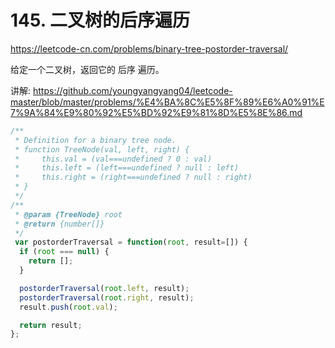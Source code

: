 # 145. 二叉树的后序遍历

https://leetcode-cn.com/problems/binary-tree-postorder-traversal/

给定一个二叉树，返回它的 后序 遍历。


讲解:
https://github.com/youngyangyang04/leetcode-master/blob/master/problems/%E4%BA%8C%E5%8F%89%E6%A0%91%E7%9A%84%E9%80%92%E5%BD%92%E9%81%8D%E5%8E%86.md


```js
/**
 * Definition for a binary tree node.
 * function TreeNode(val, left, right) {
 *     this.val = (val===undefined ? 0 : val)
 *     this.left = (left===undefined ? null : left)
 *     this.right = (right===undefined ? null : right)
 * }
 */
/**
 * @param {TreeNode} root
 * @return {number[]}
 */
 var postorderTraversal = function(root, result=[]) {
  if (root === null) {
    return [];
  }

  postorderTraversal(root.left, result);
  postorderTraversal(root.right, result);
  result.push(root.val);

  return result;
};
```
